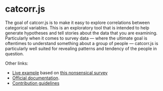 catcorr.js
==========

The goal of catcorr.js is to make it easy to explore correlations
between categorical variables. This is an exploratory tool that is
intended to help generate hypotheses and tell stories about the data
that you are examining. Particularly when it comes to survey data
&mdash; where the ultimate goal is oftentimes to understand something
about a group of people &mdash; catcorr.js is particularly well suited
for revealing patterns and tendency of the people in question.

Other links:

* [Live example](http://deanmalmgren.github.io/catcorrjs/) based on
  [this nonsensical survey](https://docs.google.com/a/datascopeanalytics.com/forms/d/16Z7ZFl_mIPcKGRQxELI_gbkVNB66HRjUqO0f6H7g7EY/viewform)
* [Official documentation](http://deanmalmgren.github.io/catcorrjs/).
* [Contribution guidelines](CONTRIBUTING.md)

